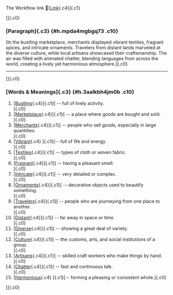 The Workflow link
👏[[Link](https://www.google.com/url?q=http://www.google.com&sa=D&source=editors&ust=1756288125679799&usg=AOvVaw189UY2AMN7LmEhBFwDSIOc){.c4}]{.c1}

[]{.c0}

### [Paragraph]{.c3} {#h.mpda4mgbgq73 .c10}

[In the bustling marketplace, merchants displayed vibrant textiles,
fragrant spices, and intricate ornaments. Travelers from distant lands
marveled at the diverse culture, while local artisans showcased their
craftsmanship. The air was filled with animated chatter, blending
languages from across the world, creating a lively yet harmonious
atmosphere.]{.c0}

------------------------------------------------------------------------

[]{.c0}

### [Words & Meanings]{.c3} {#h.3aalkbh4jm0b .c10}

1.  [[Bustling](https://www.google.com/url?q=http://www.google.com&sa=D&source=editors&ust=1756288125681329&usg=AOvVaw0rTKn0k-mLe25NdrZW34xr){.c4}]{.c1}[ --
    full of lively activity.\
    ]{.c0}
2.  [[Marketplace](https://www.google.com/url?q=http://www.google.com&sa=D&source=editors&ust=1756288125681778&usg=AOvVaw1-zv9a6saxuAwPwMb-hVM6){.c4}]{.c1}[ --
    a place where goods are bought and sold.\
    ]{.c0}
3.  [[Merchants](https://www.google.com/url?q=http://www.google.com&sa=D&source=editors&ust=1756288125682085&usg=AOvVaw3OZOS_FPN8gbRobHDniRgr){.c4}]{.c1}[ --
    people who sell goods, especially in large quantities.\
    ]{.c0}
4.  [[Vibrant](https://www.google.com/url?q=http://www.google.com&sa=D&source=editors&ust=1756288125682463&usg=AOvVaw3YBKcB1_nM70IOYvLOk1gu){.c4}
    ]{.c1}[-- full of life and energy.\
    ]{.c0}
5.  [[Textiles](https://www.google.com/url?q=http://www.google.com&sa=D&source=editors&ust=1756288125682773&usg=AOvVaw14kIs8T-BMvqS96E9dczee){.c4}]{.c1}[ --
    types of cloth or woven fabric.\
    ]{.c0}
6.  [[Fragrant](https://www.google.com/url?q=http://www.google.com&sa=D&source=editors&ust=1756288125683038&usg=AOvVaw1rb9SNadO5NQdryEsV_0KW){.c4}]{.c1}[ --
    having a pleasant smell.\
    ]{.c0}
7.  [[Intricate](https://www.google.com/url?q=http://www.google.com&sa=D&source=editors&ust=1756288125683300&usg=AOvVaw1BrJrA9fnZ2advwQdblE0g){.c4}]{.c1}[ --
    very detailed or complex.\
    ]{.c0}
8.  [[Ornaments](https://www.google.com/url?q=http://www.google.com&sa=D&source=editors&ust=1756288125683569&usg=AOvVaw0QlUeZNEpTsrLSGpg5R-i7){.c4}]{.c1}[ --
    decorative objects used to beautify something.\
    ]{.c0}
9.  [[Travelers](https://www.google.com/url?q=http://www.google.com&sa=D&source=editors&ust=1756288125683908&usg=AOvVaw2a2VE0rfh2z_miOrKysuUj){.c4}]{.c1}[ --
    people who are journeying from one place to another.\
    ]{.c0}
10. [[Distant](https://www.google.com/url?q=http://www.google.com&sa=D&source=editors&ust=1756288125684217&usg=AOvVaw2nM4PIykEpMJiepCp0XYpd){.c4}]{.c1}[ --
    far away in space or time.\
    ]{.c0}
11. [[Diverse](https://www.google.com/url?q=http://www.google.com&sa=D&source=editors&ust=1756288125684504&usg=AOvVaw0_cS8tRhCmu5OAsUi7saqG){.c4}]{.c1}[ --
    showing a great deal of variety.\
    ]{.c0}
12. [[Culture](https://www.google.com/url?q=http://www.google.com&sa=D&source=editors&ust=1756288125684774&usg=AOvVaw36HvlLe_E_9YOpyx8mR3pO){.c4}]{.c1}[ --
    the customs, arts, and social institutions of a group.\
    ]{.c0}
13. [[Artisans](https://www.google.com/url?q=http://www.google.com&sa=D&source=editors&ust=1756288125685079&usg=AOvVaw1uID6QgzqIWXRqa1nTQZA5){.c4}]{.c1}[ --
    skilled craft workers who make things by hand.\
    ]{.c0}
14. [[Chatter](https://www.google.com/url?q=http://www.google.com&sa=D&source=editors&ust=1756288125685419&usg=AOvVaw3npEZU-1hZZ9WeYWlD0rAl){.c4}]{.c1}[ --
    fast and continuous talk.\
    ]{.c0}
15. [[Harmonious](https://www.google.com/url?q=http://www.google.com&sa=D&source=editors&ust=1756288125685739&usg=AOvVaw2xtGX5-BRv_GatJzOcdjnT){.c4}
    ]{.c1}[-- forming a pleasing or consistent whole.]{.c0}

[]{.c0}
